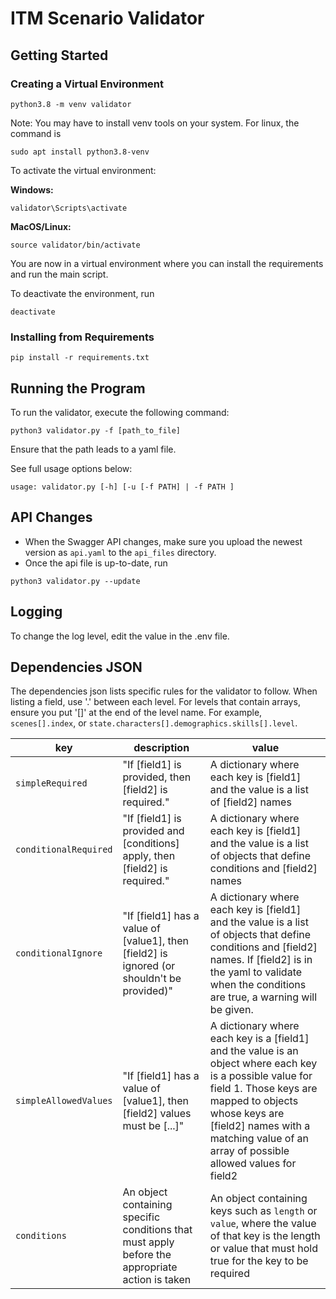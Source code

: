 # ITM Scenario Validator

## Getting Started

### Creating a Virtual Environment
```
python3.8 -m venv validator
```
Note: You may have to install venv tools on your system. For linux, the command is
```
sudo apt install python3.8-venv
```

To activate the virtual environment:

**Windows:**
```
validator\Scripts\activate
```

**MacOS/Linux:**
```
source validator/bin/activate
```

You are now in a virtual environment where you can install the requirements and run the main script.

To deactivate the environment, run
```
deactivate
```

### Installing from Requirements
```
pip install -r requirements.txt
```

## Running the Program
To run the validator, execute the following command:
```
python3 validator.py -f [path_to_file]
```
Ensure that the path leads to a yaml file.

See full usage options below:
```
usage: validator.py [-h] [-u [-f PATH] | -f PATH ]
```

## API Changes
- When the Swagger API changes, make sure you upload the newest version as `api.yaml` to the `api_files` directory.
- Once the api file is up-to-date, run 
```
python3 validator.py --update
```

## Logging
To change the log level, edit the value in the .env file.

## Dependencies JSON
The dependencies json lists specific rules for the validator to follow. When listing a field, use '.' between each level. For levels that contain arrays, ensure you put '[]' at the end of the level name. For example, `scenes[].index`, or `state.characters[].demographics.skills[].level`.

| key | description | value |
| -- | -- | -- |
| `simpleRequired` | "If [field1] is provided, then [field2] is required." | A dictionary where each key is [field1] and the value is a list of [field2] names |
| `conditionalRequired` | "If [field1] is provided and [conditions] apply, then [field2] is required." | A dictionary where each key is [field1] and the value is a list of objects that define conditions and [field2] names|
| `conditionalIgnore` | "If [field1] has a value of [value1], then [field2] is ignored (or shouldn't be provided)" | A dictionary where each key is [field1] and the value is a list of objects that define conditions and [field2] names. If [field2] is in the yaml to validate when the conditions are true, a warning will be given. |
| `simpleAllowedValues` | "If [field1] has a value of [value1], then [field2] values must be [...]" | A dictionary where each key is a [field1] and the value is an object where each key is a possible value for field 1. Those keys are mapped to objects whose keys are [field2] names with a matching value of an array of possible allowed values for field2 |
| `conditions` | An object containing specific conditions that must apply before the appropriate action is taken | An object containing keys such as `length` or `value`, where the value of that key is the length or value that must hold true for the key to be required |
